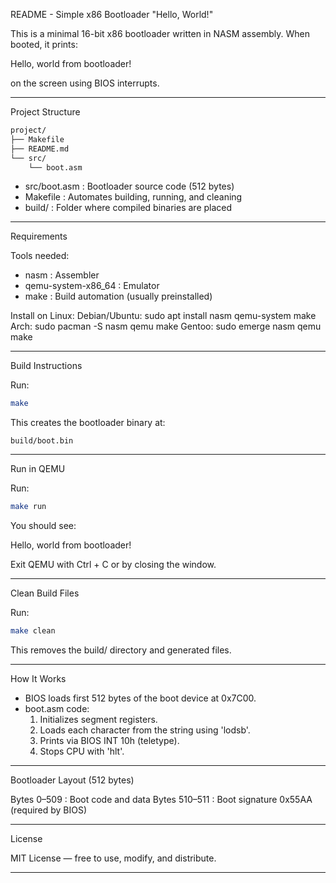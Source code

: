 README - Simple x86 Bootloader "Hello, World!"

This is a minimal 16-bit x86 bootloader written in NASM assembly.
When booted, it prints:

Hello, world from bootloader!

on the screen using BIOS interrupts.

-----------------------------------------
Project Structure

```txt
project/
├── Makefile
├── README.md
└── src/
    └── boot.asm
```

- src/boot.asm   : Bootloader source code (512 bytes)
- Makefile       : Automates building, running, and cleaning
- build/         : Folder where compiled binaries are placed

-----------------------------------------
Requirements

Tools needed:

- nasm               : Assembler
- qemu-system-x86_64 : Emulator
- make               : Build automation (usually preinstalled)

Install on Linux:
Debian/Ubuntu: sudo apt install nasm qemu-system make
Arch:          sudo pacman -S nasm qemu make
Gentoo:       sudo emerge nasm qemu make

-----------------------------------------
Build Instructions

Run:
```bash
make
```
This creates the bootloader binary at:

```build/boot.bin```

-----------------------------------------
Run in QEMU

Run:
```bash
make run
```

You should see:

Hello, world from bootloader!

Exit QEMU with Ctrl + C or by closing the window.

-----------------------------------------
Clean Build Files

Run:
```bash
make clean
```

This removes the build/ directory and generated files.

-----------------------------------------
How It Works

- BIOS loads first 512 bytes of the boot device at 0x7C00.
- boot.asm code:
  1. Initializes segment registers.
  2. Loads each character from the string using 'lodsb'.
  3. Prints via BIOS INT 10h (teletype).
  4. Stops CPU with 'hlt'.

-----------------------------------------
Bootloader Layout (512 bytes)

Bytes 0–509   : Boot code and data
Bytes 510–511 : Boot signature 0x55AA (required by BIOS)

-----------------------------------------
License

MIT License — free to use, modify, and distribute.

-----------------------------------------
